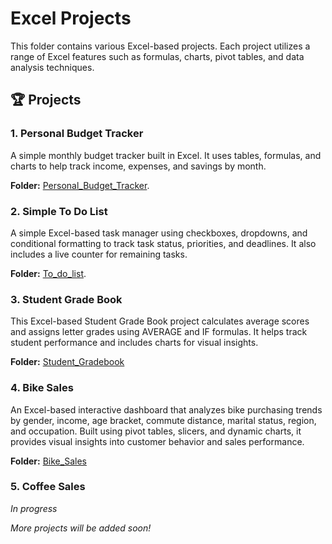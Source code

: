 # Excel Projects

This folder contains various Excel-based projects. Each project utilizes a range of Excel features such as formulas, charts, pivot tables, and data analysis techniques. 

## 🏆 Projects

### 1. **Personal Budget Tracker**
A simple monthly budget tracker built in Excel. It uses tables, formulas, and charts to help track income, expenses, and savings by month.

**Folder:** [Personal_Budget_Tracker](./Personal_Budget_Tracker).

### 2. **Simple To Do List**
A simple Excel-based task manager using checkboxes, dropdowns, and conditional formatting to track task status, priorities, and deadlines. It also includes a live counter for remaining tasks.

**Folder:** [To_do_list](./To_do_list).

### 3. **Student Grade Book**
This Excel-based Student Grade Book project calculates average scores and assigns letter grades using AVERAGE and IF formulas. It helps track student performance and includes charts for visual insights.

**Folder:** [Student_Gradebook](./Student_Gradebook)

### 4. **Bike Sales**
An Excel-based interactive dashboard that analyzes bike purchasing trends by gender, income, age bracket, commute distance, marital status, region, and occupation. Built using pivot tables, slicers, and dynamic charts, it provides visual insights into customer behavior and sales performance.

**Folder:** [Bike_Sales](./Bike_Sales)

### 5. **Coffee Sales**

_In progress_

_More projects will be added soon!_


